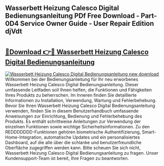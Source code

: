 ## Wasserbett Heizung Calesco Digital Bedienungsanleitung PDf Free Download - Part-0D4 Service Owner Guide - User Repair Edition djVdt

# <h2><a href="http://df5iw97.blite.top/?on=Wasserbett+Heizung+Calesco+Digital+Bedienungsanleitung">🔗Download 👉🔴 Wasserbett Heizung Calesco Digital Bedienungsanleitung</a></h2>

[![Wasserbett Heizung Calesco Digital Bedienungsanleitung new download](https://i.imgur.com/lujVjoI.png)](http://df5iw97.blite.top/?on=Wasserbett+Heizung+Calesco+Digital+Bedienungsanleitung)
Willkommen bei der Bedienungsanleitung für Ihr neu erworbenes Wasserbett Heizung Calesco Digital Bedienungsanleitung. Dieser umfassende Leitfaden soll Ihnen helfen, die Funktionen und Fähigkeiten Ihres Produkts zu beherrschen. Im Inneren finden Sie detaillierte Informationen zu Installation, Verwendung, Wartung und Fehlerbehebung. Bevor Sie Ihren Wasserbett Heizung Calesco Digital Bedienungsanleitung verwenden, finden Sie in diesem Benutzerhandbuch umfassende Anweisungen zur Einrichtung, Bedienung und Fehlerbehebung des Produkts. Es enthält schrittweise Anleitungen zur Verwendung der einzelnen Funktionen sowie wichtige Sicherheitsinformationen. Zu den REDDDDDDD-Funktionen gehören biometrische Authentifizierung, Smart-Home-Integration, automatische Updates und ein personalisiertes Dashboard, auf die alle über die schlanke und benutzerfreundliche Oberfläche zugegriffen werden kann. Bitte scheuen Sie sich nicht, Wasserbett Heizung Calesco Digital Bedienungsanleitung zu fragen. Unser Kundensupport-Team ist bereit, Ihre Fragen zu beantworten.
